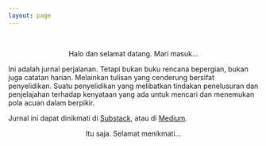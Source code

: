 ```yaml
---
layout: page
---
```

<br>
<p style="text-align:center;">Halo dan selamat datang. Mari masuk...</p>

Ini adalah jurnal perjalanan.
Tetapi bukan buku rencana bepergian,
bukan juga catatan harian. 
Melainkan tulisan yang
cenderung bersifat penyelidikan.
Suatu penyelidikan yang melibatkan tindakan penelusuran dan penjelajahan
terhadap kenyataan yang ada untuk mencari dan menemukan pola acuan dalam berpikir.

Jurnal ini dapat dinikmati di [Substack](https://laminseima.substack.com),
atau di [Medium](https://medium.com/@harminbenjamin).

<p style="text-align:center;">Itu saja. Selamat menikmati...</p>
<br>
